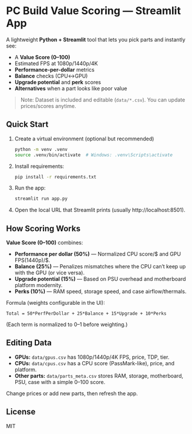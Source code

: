 
# PC Build Value Scoring — Streamlit App

A lightweight **Python + Streamlit** tool that lets you pick parts and instantly see:
- A **Value Score (0–100)**
- Estimated FPS at 1080p/1440p/4K
- **Performance-per-dollar** metrics
- **Balance** checks (CPU↔GPU)
- **Upgrade potential** and **perk** scores
- **Alternatives** when a part looks like poor value

> Note: Dataset is included and editable (`data/*.csv`). You can update prices/scores anytime.

## Quick Start

1. Create a virtual environment (optional but recommended)
   ```bash
   python -m venv .venv
   source .venv/bin/activate  # Windows: .venv\Scripts\activate
   ```

2. Install requirements:
   ```bash
   pip install -r requirements.txt
   ```

3. Run the app:
   ```bash
   streamlit run app.py
   ```

4. Open the local URL that Streamlit prints (usually http://localhost:8501).

## How Scoring Works

**Value Score (0–100)** combines:
- **Performance per dollar (50%)** — Normalized CPU score/$ and GPU FPS(1440p)/$.
- **Balance (25%)** — Penalizes mismatches where the CPU can’t keep up with the GPU (or vice versa).
- **Upgrade potential (15%)** — Based on PSU overhead and motherboard platform modernity.
- **Perks (10%)** — RAM speed, storage speed, and case airflow/thermals.

Formula (weights configurable in the UI):
```
Total = 50*PerfPerDollar + 25*Balance + 15*Upgrade + 10*Perks
```
(Each term is normalized to 0–1 before weighting.)

## Editing Data

- **GPUs:** `data/gpus.csv` has 1080p/1440p/4K FPS, price, TDP, tier.
- **CPUs:** `data/cpus.csv` has a CPU score (PassMark-like), price, and platform.
- **Other parts:** `data/parts_meta.csv` stores RAM, storage, motherboard, PSU, case with a simple 0–100 score.

Change prices or add new parts, then refresh the app.

## License
MIT

